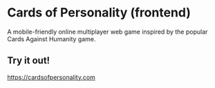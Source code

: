 # Cards of Personality (frontend)
A mobile-friendly online multiplayer web game inspired by the popular Cards Against Humanity game.

## Try it out!
https://cardsofpersonality.com
